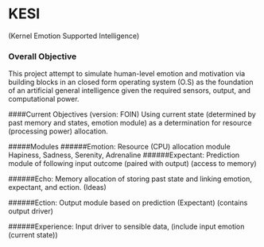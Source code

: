 # KESI
(Kernel Emotion Supported Intelligence)

### Overall Objective
This project attempt to simulate human-level emotion and motivation via building blocks in an closed form operating system (O.S) as the foundation of an artificial general intelligence given the required sensors, output, and computational power.

####Current Objectives (version: FOIN)
Using current state (determined by past memory and states, emotion module) as a determination for resource (processing power) allocation.

#####Modules
######Emotion: Resource (CPU) allocation module
Hapiness, Sadness, Serenity, Adrenaline
######Expectant: Prediction module of following input outcome (paired with output) (access to memory)

######Echo: Memory allocation of storing past state and linking emotion, expectant, and ection. (Ideas)

######Ection: Output module based on prediction (Expectant) (contains output driver)

######Experience: Input driver to sensible data, (include input emotion (current state))




